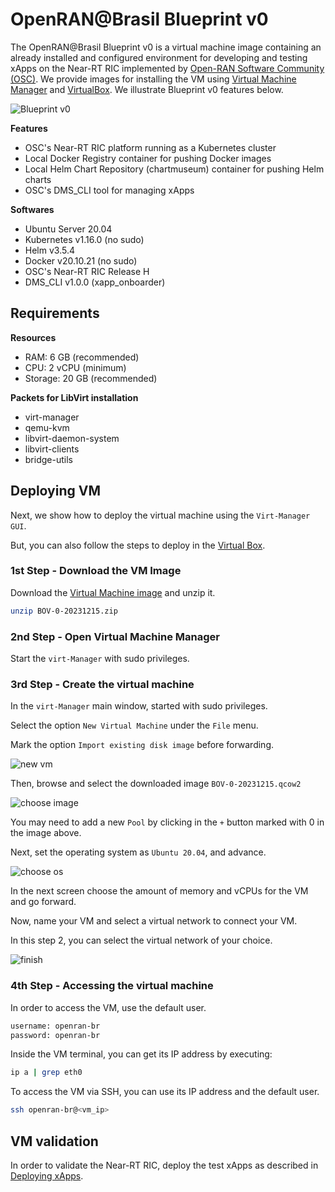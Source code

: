 # OpenRAN@Brasil Blueprint v0
The OpenRAN@Brasil Blueprint v0 is a virtual machine image containing an already installed and configured environment for developing and testing xApps on the Near-RT RIC implemented by [Open-RAN Software Community (OSC)](https://o-ran-sc.org/). We provide images for installing the VM using [Virtual Machine Manager](https://virt-manager.org/) and [VirtualBox](https://www.virtualbox.org/). We illustrate Blueprint v0 features below.

![Blueprint v0](docs/figs/blueprint_v0.png)

**Features**
- OSC's Near-RT RIC platform running as a Kubernetes cluster
- Local Docker Registry container for pushing Docker images
- Local Helm Chart Repository (chartmuseum) container for pushing Helm charts
- OSC's DMS_CLI tool for managing xApps

**Softwares**
- Ubuntu Server 20.04
- Kubernetes v1.16.0 (no sudo)
- Helm v3.5.4
- Docker  v20.10.21 (no sudo)
- OSC's Near-RT RIC Release H
- DMS_CLI v1.0.0 (xapp_onboarder)


## Requirements

**Resources**
- RAM: 6 GB (recommended)
- CPU: 2 vCPU (minimum)
- Storage: 20 GB (recommended)

**Packets for LibVirt installation**
- virt-manager 
- qemu-kvm 
- libvirt-daemon-system 
- libvirt-clients 
- bridge-utils

## Deploying VM

Next, we show how to deploy the virtual machine using the `Virt-Manager GUI`.

But, you can also follow the steps to deploy in the [Virtual Box](docs/virtual-box-deploy.md).

### 1st Step - Download the VM Image
Download the [Virtual Machine image](https://drive.google.com/file/d/1imKhdFbmxiMEOmIIbjUADWkDAYGTh2gI/view?usp=drive_link) and unzip it.

``` bash
unzip BOV-0-20231215.zip
```

### 2nd Step - Open Virtual Machine Manager

Start the `virt-Manager` with sudo privileges.

### 3rd Step - Create the virtual machine

In the `virt-Manager` main window, started with sudo privileges.

Select the option `New Virtual Machine` under the `File` menu.

Mark the option `Import existing disk image` before forwarding.

![new vm](docs/figs/0-vm-install.jpg)

Then, browse and select the downloaded image `BOV-0-20231215.qcow2`

![choose image](docs/figs/1-vm-install.jpg)

You may need to add a new `Pool` by clicking in the `+` button marked with 0 in the image above.

Next, set the operating system as `Ubuntu 20.04`, and advance.

![choose os](docs/figs/2-vm-install.jpg)

In the next screen choose the amount of memory and vCPUs for the VM and go forward.

Now, name your VM and select a virtual network to connect your VM. 

In this step 2, you can select the virtual network of your choice.

![finish](docs/figs/5-vm-finish.jpg)

### 4th Step - Accessing the virtual machine

In order to access the VM, use the default user.
``` bash
username: openran-br
password: openran-br
```

Inside the VM terminal, you can get its IP address by executing:
```bash
ip a | grep eth0
```

To access the VM via SSH, you can use its IP address and the default user.
```bash
ssh openran-br@<vm_ip>
```

## VM validation

In order to validate the Near-RT RIC, deploy the test xApps as described in [Deploying xApps](docs/xapp.md).

